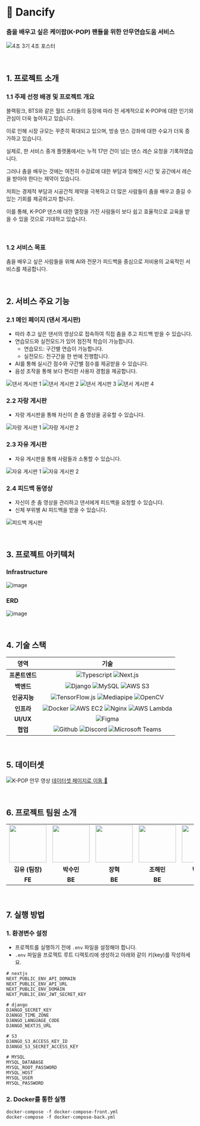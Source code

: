 # 🕺 Dancify

### 춤을 배우고 싶은 케이팝(K-POP) 팬들을 위한 안무연습도움 서비스

![4조  3기 4조 포스터](https://github.com/AIVLE-School-Third-Big-Project/dancify/assets/124374862/dbbae065-d114-4989-abec-adcc30cba542)

<br>

## **1. 프로젝트 소개**

### **1.1 주제 선정 배경 및 프로젝트 개요**

블랙핑크, BTS와 같은 월드 스타들의 등장에 따라 전 세계적으로 K-POP에 대한 인기와 관심이 더욱 높아지고 있습니다.

이로 인해 시장 규모는 꾸준히 확대되고 있으며, 방송 댄스 강좌에 대한 수요가 더욱 증가하고 있습니다.

실제로, 한 서비스 중개 플랫폼에서는 누적 17만 건이 넘는 댄스 레슨 요청을 기록하였습니다.

그러나 춤을 배우는 것에는 여전히 수강료에 대한 부담과 정해진 시간 및 공간에서 레슨을 받아야 한다는 제약이 있습니다.

저희는 경제적 부담과 시공간적 제약을 극복하고 더 많은 사람들이 춤을 배우고 즐길 수 있는 기회를 제공하고자 합니다.

이를 통해, K-POP 댄스에 대한 열정을 가진 사람들이 보다 쉽고 효율적으로 교육을 받을 수 있을 것으로 기대하고 있습니다.

<br>

### **1.2 서비스 목표**

춤을 배우고 싶은 사람들을 위해 AI와 전문가 피드백을 중심으로 저비용의 교육적인 서비스를 제공합니다.

<br>

## **2. 서비스 주요 기능**

### **2.1 메인 페이지 (댄서 게시판)**

- 따라 추고 싶은 댄서의 영상으로 접속하여 직접 춤을 추고 피드백 받을 수 있습니다.
- 연습모드와 실전모드가 있어 점진적 학습이 가능합니다.
  - 연습모드: 구간별 연습이 가능합니다.
  - 실전모드: 전구간을 한 번에 진행합니다.
- AI를 통해 실시간 점수와 구간별 점수를 제공받을 수 있습니다.
- 음성 조작을 통해 보다 편리한 사용자 경험을 제공합니다.

![댄서 게시판 1](https://github.com/Yujun-Won/temp/assets/124374862/25da79e9-ef63-4675-a087-b3219df0e688)
![댄서 게시판 2](https://github.com/Yujun-Won/temp/assets/124374862/415c4483-b721-4059-8b24-9737153e9643)
![댄서 게시판 3](https://github.com/Yujun-Won/temp/assets/124374862/bc8d622c-4a59-4c8d-b4e4-eabdda559c46)
![댄서 게시판 4](https://github.com/Yujun-Won/temp/assets/124374862/5552c922-f950-4960-964a-624f980b756c)

### **2.2 자랑 게시판**

- 자랑 게시판을 통해 자신이 춘 춤 영상을 공유할 수 있습니다.

![자랑 게시판 1](https://github.com/Yujun-Won/temp/assets/124374862/185c33ee-ffd1-4207-bef2-e3aa2c2f0755)
![자랑 게시판 2](https://github.com/Yujun-Won/temp/assets/124374862/19c50c3d-a0d5-4814-8a50-f814e874401a)

### **2.3 자유 게시판**

- 자유 게시판을 통해 사람들과 소통할 수 있습니다.

![자유 게시판 1](https://github.com/Yujun-Won/temp/assets/124374862/e3ab3520-9158-42e6-9c14-3b7493348488)
![자유 게시판 2](https://github.com/Yujun-Won/temp/assets/124374862/8faa7678-e44c-4ce3-b727-485ab7b23be8)

### **2.4 피드백 동영상**

- 자신이 춘 춤 영상을 관리하고 댄서에게 피드백을 요청할 수 있습니다.
- 신체 부위별 AI 피드백을 받을 수 있습니다.

![피드백 게시판](https://github.com/Yujun-Won/temp/assets/124374862/7a0bedb9-8128-4119-ac47-6fd4066b24c3)

<br>

## **3. 프로젝트 아키텍처**

### Infrastructure
![image](https://github.com/Yujun-Won/temp/assets/124374862/9197c142-218e-410b-b141-463b2536ebe4)


### ERD
![image](https://github.com/AIVLE-School-Third-Big-Project/dancify/assets/124374862/38937624-2a60-4f79-85c9-6f95425797ab)

<br>

## **4. 기술 스택**

| 영역 | 기술 |
| :-: | :-: |
| **프론트엔드** | ![Typescript](https://img.shields.io/badge/-Typescript-3178C6?style=flat-square&logo=Typescript&logoColor=white) ![Next.js](https://img.shields.io/badge/-Next.js-000000?style=flat-square&logo=Next.js&logoColor=white) |
| **백엔드**  | ![Django](https://img.shields.io/badge/-Django-092E20?style=flat-square&logo=Django&logoColor=white) ![MySQL](https://img.shields.io/badge/-MySQL-4479A1?style=flat-square&logo=MySQL&logoColor=white) ![AWS S3](https://img.shields.io/badge/-AWS%20S3-232F3E?style=flat-square&logo=Amazon%20AWS&logoColor=white) |
| **인공지능**  | ![TensorFlow.js](https://img.shields.io/badge/-TensorFlow.js-FF6F00?style=flat-square&logo=TensorFlow&logoColor=white) ![Mediapipe](https://img.shields.io/badge/-Mediapipe-00A6D6?style=flat-square&logo=Google&logoColor=white) ![OpenCV](https://img.shields.io/badge/-OpenCV-5C3EE8?style=flat-square&logo=OpenCV&logoColor=white) |
| **인프라** | ![Docker](https://img.shields.io/badge/-Docker-2496ED?style=flat-square&logo=Docker&logoColor=white) ![AWS EC2](https://img.shields.io/badge/-AWS%20EC2-232F3E?style=flat-square&logo=Amazon%20AWS&logoColor=white) ![Nginx](https://img.shields.io/badge/-Nginx-009639?style=flat-square&logo=Nginx&logoColor=white) ![AWS Lambda](https://img.shields.io/badge/-AWS%20Lambda-FF9900?style=flat-square&logo=Amazon%20AWS&logoColor=white) |
| **UI/UX** | ![Figma](https://img.shields.io/badge/-Figma-F24E1E?style=flat-square&logo=Figma&logoColor=white) |
| **협업** | ![Github](https://img.shields.io/badge/-Github-181717?style=flat-square&logo=GitHub&logoColor=white) ![Discord](https://img.shields.io/badge/-Discord-7289DA?style=flat-square&logo=Discord&logoColor=white) ![Microsoft Teams](https://img.shields.io/badge/-Microsoft%20Teams-6264A7?style=flat-square&logo=Microsoft%20Teams&logoColor=white) |


<br>

## **5. 데이터셋**
![K-POP 안무 영상](https://github.com/AIVLE-School-Third-Big-Project/dancify/assets/124374862/054e2b24-fb6d-43fd-a520-b4ac7fdc9e1b)
[데이터셋 페이지로 이동 🚀](https://aihub.or.kr/aihubdata/data/view.do?currMenu=115&topMenu=100&aihubDataSe=realm&dataSetSn=52)

<br>

## **6. 프로젝트 팀원 소개**

<table>
  <tr>
    <td align="center"><a href="https://github.com/kimyoo04"><img src="https://avatars.githubusercontent.com/u/58503130?v=4" width="100px;"></td>
    <td align="center"><a href="https://github.com/bfmeef"><img src="https://avatars.githubusercontent.com/u/24477729?&v=4" width="100px;"></td>
    <td align="center"><a href="https://github.com/wath1457"><img src="https://avatars.githubusercontent.com/u/93395614?v=4" width="100px;"></td>
    <td align="center"><a href="https://github.com/dptcldpa"><img src="https://avatars.githubusercontent.com/u/116916268?v=4" width="100px;"></td>
    <td align="center"><a href="https://github.com/heewon00"><img src="https://avatars.githubusercontent.com/u/55778040?v=4" width="100px;"></td>
    <td align="center"><a href="https://github.com/Yujun-Won"><img src="https://avatars.githubusercontent.com/u/124374862?v=4" width="100px;"></td>
    <td align="center"><a href="https://github.com/Leechansol"><img src="https://avatars.githubusercontent.com/u/18729932?v=4" width="100px;"></td>
  </tr>
  <tr>
    <td align="center"><b>김유 (팀장)</b></td>
    <td align="center"><b>박수민</b></td>
    <td align="center"><b>장혁</b></td>
    <td align="center"><b>조해민</b></td>
    <td align="center"><b>박희원</b></td>
    <td align="center"><b>원유준</b></td>
    <td align="center"><b>이찬솔</b></td>
  </tr>
  <tr>
    <td align="center"><b>FE</b></td>
    <td align="center"><b>BE</b></td>
    <td align="center"><b>BE</b></td>
    <td align="center"><b>BE</b></td>
    <td align="center"><b>AI</b></td>
    <td align="center"><b>AI</b></td>
    <td align="center"><b>AI</b></td>
  </tr>
</table>

<br>

## **7. 실행 방법**

### 1. 환경변수 설정
- 프로젝트를 실행하기 전에 `.env` 파일을 설정해야 합니다.
- `.env` 파일을 프로젝트 루트 디렉토리에 생성하고 아래와 같이 키(key)를 작성하세요.
```
# nextjs
NEXT_PUBLIC_ENV_API_DOMAIN
NEXT_PUBLIC_ENV_API_URL
NEXT_PUBLIC_ENV_DOMAIN
NEXT_PUBLIC_ENV_JWT_SECRET_KEY

# django
DJANGO_SECRET_KEY
DJANGO_TIME_ZONE
DJANGO_LANGUAGE_CODE
DJANGO_NEXTJS_URL

# S3
DJANGO_S3_ACCESS_KEY_ID
DJANGO_S3_SECRET_ACCESS_KEY

# MYSQL
MYSQL_DATABASE
MYSQL_ROOT_PASSWORD
MYSQL_HOST
MYSQL_USER
MYSQL_PASSWORD
```

### 2. Docker를 통한 실행

```docker
docker-compose -f docker-compose-front.yml
docker-compose -f docker-compose-back.yml
```
